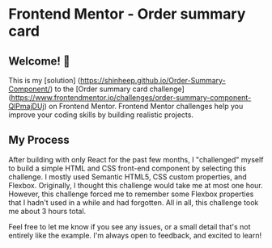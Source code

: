 # Frontend Mentor - Order summary card

## Welcome! 👋

This is my [solution] (https://shinheep.github.io/Order-Summary-Component/) to the [Order summary card challenge] (https://www.frontendmentor.io/challenges/order-summary-component-QlPmajDUj) on Frontend Mentor. Frontend Mentor challenges help you improve your coding skills by building realistic projects.

## My Process

After building with only React for the past few months, I "challenged" myself to build a simple HTML and CSS front-end component by selecting this challenge. I mostly used Semantic HTML5, CSS custom properties, and Flexbox. Originally, I thought this challenge would take me at most one hour. However, this challenge forced me to remember some Flexbox properties that I hadn't used in a while and had forgotten. All in all, this challenge took me about 3 hours total.

Feel free to let me know if you see any issues, or a small detail that's not entirely like the example. I'm always open to feedback, and excited to learn!
